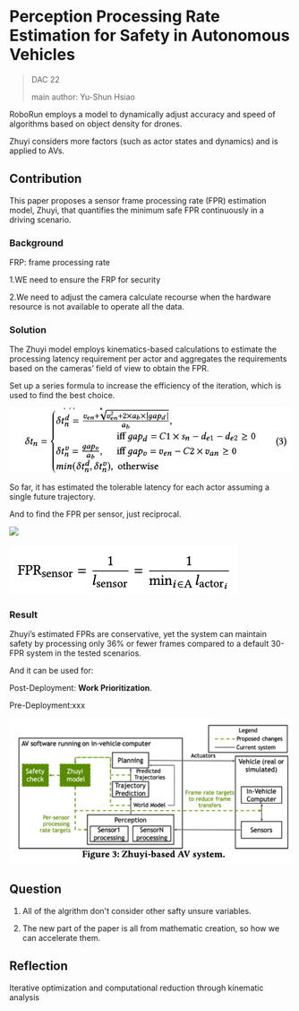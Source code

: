 # Perception Processing Rate Estimation for Safety in Autonomous Vehicles

>DAC 22
>
>main author: Yu-Shun Hsiao

RoboRun employs a model to dynamically adjust accuracy and speed of algorithms based on object density for drones. 

Zhuyi considers more factors (such as actor states and dynamics) and is applied to AVs.

## Contribution
This paper proposes a sensor frame processing rate (FPR) estimation model, Zhuyi, that quantifies the minimum safe FPR continuously in a driving scenario.

### Background

FRP: frame processing rate

1.WE need to ensure the FRP for security

2.We need to adjust the camera calculate recourse when the hardware resource is not available to operate all the data.



### Solution

The Zhuyi model employs kinematics-based calculations to estimate the processing latency requirement per actor and aggregates the requirements based on the cameras’ field of view to obtain the FPR.

Set up a series formula to increase the efficiency of the iteration, which is used to find the best choice.

![](https://github.com/XingzhenCHEN/PaperReview/blob/main/Week1/Zhuyi/formula1.png "")


So far, it has estimated the tolerable latency for each actor assuming a single future trajectory.

And to find the FPR per sensor, just reciprocal.

![](https://github.com/XingzhenCHEN/PaperReview/edit/main/Week1/Zhuyi/reciprocal.png)


![](https://github.com/XingzhenCHEN/PaperReview/blob/main/Week1/Zhuyi/reciprocal.png)


### Result

Zhuyi’s estimated FPRs are conservative, yet the system can maintain safety by processing only 36% or fewer frames compared to a default 30-FPR system in the tested scenarios.

And it can be used for:

Post-Deployment: **Work Prioritization**.

Pre-Deployment:xxx

![](https://github.com/XingzhenCHEN/PaperReview/blob/main/Week1/Zhuyi/figure3.png "")



## Question

1. All of the algrithm don't consider other safty unsure variables.

2. The new part of the paper is all from mathematic creation, so how we can accelerate them.





## Reflection

Iterative optimization and computational reduction through kinematic analysis


